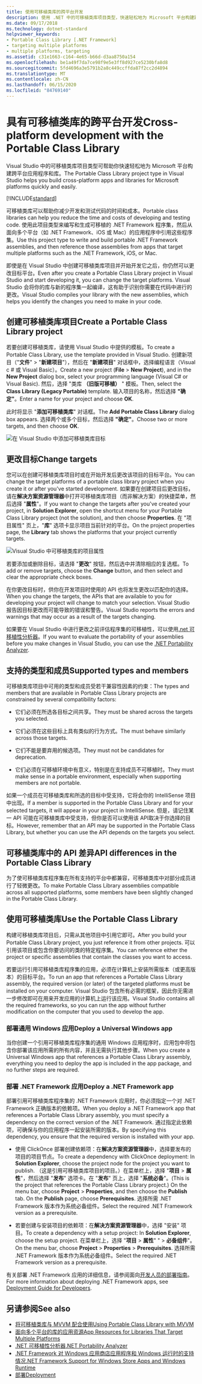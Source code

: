 ```yaml
---
title: 使用可移植类库的跨平台开发
description: 使用 .NET 中的可移植类库项目类型，快速轻松地为 Microsoft 平台构建跨平台应用程序和库。
ms.date: 09/17/2018
ms.technology: dotnet-standard
helpviewer_keywords:
- Portable Class Library [.NET Framework]
- targeting multiple platforms
- multiple platforms, targeting
ms.assetid: c31e1663-c164-4e65-b66d-d3aa8750a154
ms.openlocfilehash: be1a49f7da7ce98f9e5e3ff8d927ce5230bfa8d8
ms.sourcegitcommit: 5fd4696a3e5791b2a8c449ccffda87f2cc2d4894
ms.translationtype: MT
ms.contentlocale: zh-CN
ms.lasthandoff: 06/15/2020
ms.locfileid: "84769140"
---
```

# <a name="cross-platform-development-with-the-portable-class-library"></a><span data-ttu-id="910c1-103">具有可移植类库的跨平台开发</span><span class="sxs-lookup"><span data-stu-id="910c1-103">Cross-platform development with the Portable Class Library</span></span>

<span data-ttu-id="910c1-104">Visual Studio 中的可移植类库项目类型可帮助你快速轻松地为 Microsoft 平台构建跨平台应用程序和库。</span><span class="sxs-lookup"><span data-stu-id="910c1-104">The Portable Class Library project type in Visual Studio helps you build cross-platform apps and libraries for Microsoft platforms quickly and easily.</span></span>

[!INCLUDE[standard](../../../includes/pcl-to-standard.md)]

<span data-ttu-id="910c1-105">可移植类库可以帮助你减少开发和测试代码的时间和成本。</span><span class="sxs-lookup"><span data-stu-id="910c1-105">Portable class libraries can help you reduce the time and costs of developing and testing code.</span></span> <span data-ttu-id="910c1-106">使用此项目类型来编写和生成可移植的 .NET Framework 程序集，然后从面向多个平台（如 .NET Framework、iOS 或 Mac）的应用程序中引用这些程序集。</span><span class="sxs-lookup"><span data-stu-id="910c1-106">Use this project type to write and build portable .NET Framework assemblies, and then reference those assemblies from apps that target multiple platforms such as the .NET Framework, iOS, or Mac.</span></span>

<span data-ttu-id="910c1-107">即使是在 Visual Studio 中创建可移植类库项目并开始开发它之后，你仍然可以更改目标平台。</span><span class="sxs-lookup"><span data-stu-id="910c1-107">Even after you create a Portable Class Library project in Visual Studio and start developing it, you can change the target platforms.</span></span> <span data-ttu-id="910c1-108">Visual Studio 会将你的库与新的程序集一起编译，这有助于识别你需要在代码中进行的更改。</span><span class="sxs-lookup"><span data-stu-id="910c1-108">Visual Studio compiles your library with the new assemblies, which helps you identify the changes you need to make in your code.</span></span>

## <a name="create-a-portable-class-library-project"></a><span data-ttu-id="910c1-109">创建可移植类库项目</span><span class="sxs-lookup"><span data-stu-id="910c1-109">Create a Portable Class Library project</span></span>

<span data-ttu-id="910c1-110">若要创建可移植类库，请使用 Visual Studio 中提供的模板。</span><span class="sxs-lookup"><span data-stu-id="910c1-110">To create a Portable Class Library, use the template provided in Visual Studio.</span></span> <span data-ttu-id="910c1-111">创建新项目（"**文件**"  >  "**新建项目**"），然后在 "**新建项目**" 对话框中，选择编程语言（Visual c # 或 Visual Basic）。</span><span class="sxs-lookup"><span data-stu-id="910c1-111">Create a new project (**File** > **New Project**), and in the **New Project** dialog box, select your programming language (Visual C# or Visual Basic).</span></span> <span data-ttu-id="910c1-112">然后，选择 "类库 **（旧版可移植）** " 模板。</span><span class="sxs-lookup"><span data-stu-id="910c1-112">Then, select the **Class Library (Legacy Portable)** template.</span></span> <span data-ttu-id="910c1-113">输入项目的名称，然后选择 **"确定"**。</span><span class="sxs-lookup"><span data-stu-id="910c1-113">Enter a name for your project and choose **OK**.</span></span>

<span data-ttu-id="910c1-114">此时将显示 "**添加可移植类库**" 对话框。</span><span class="sxs-lookup"><span data-stu-id="910c1-114">The **Add Portable Class Library** dialog box appears.</span></span> <span data-ttu-id="910c1-115">选择两个或多个目标，然后选择 **"确定"**。</span><span class="sxs-lookup"><span data-stu-id="910c1-115">Choose two or more targets, and then choose **OK**.</span></span>

![在 Visual Studio 中添加可移植类库目标](media/add-portable-class-library.png)

## <a name="change-targets"></a><span data-ttu-id="910c1-117">更改目标</span><span class="sxs-lookup"><span data-stu-id="910c1-117">Change targets</span></span>

<span data-ttu-id="910c1-118">您可以在创建可移植类库项目时或在开始开发后更改该项目的目标平台。</span><span class="sxs-lookup"><span data-stu-id="910c1-118">You can change the target platforms of a portable class library project when you create it or after you've started development.</span></span> <span data-ttu-id="910c1-119">如果要在创建项目后更改目标，请在**解决方案资源管理器**中打开可移植类库项目（而非解决方案）的快捷菜单，然后选择 "**属性**"。</span><span class="sxs-lookup"><span data-stu-id="910c1-119">If you want to change the targets after you've created your project, in **Solution Explorer**, open the shortcut menu for your Portable Class Library project (not the solution), and then choose **Properties**.</span></span> <span data-ttu-id="910c1-120">在 "项目属性" 页上，"**库**" 选项卡显示项目当前针对的平台。</span><span class="sxs-lookup"><span data-stu-id="910c1-120">On the project properties page, the **Library** tab shows the platforms that your project currently targets.</span></span>

![Visual Studio 中可移植类库的项目属性](media/pcl-project-properties.png)

<span data-ttu-id="910c1-122">若要添加或删除目标，请选择 "**更改**" 按钮，然后选中并清除相应的复选框。</span><span class="sxs-lookup"><span data-stu-id="910c1-122">To add or remove targets, choose the **Change** button, and then select and clear the appropriate check boxes.</span></span>

<span data-ttu-id="910c1-123">在你更改目标时，供你在开发项目时使用的 API 也将发生更改以匹配你的选择。</span><span class="sxs-lookup"><span data-stu-id="910c1-123">When you change the targets, the APIs that are available to you for developing your project will change to match your selection.</span></span> <span data-ttu-id="910c1-124">Visual Studio 报告因目标更改而可能导致的错误和警告。</span><span class="sxs-lookup"><span data-stu-id="910c1-124">Visual Studio reports the errors and warnings that may occur as a result of the targets changing.</span></span>

<span data-ttu-id="910c1-125">如果要在 Visual Studio 中进行更改之前评估程序集的可移植性，可以使用[.net 可移植性分析器](https://marketplace.visualstudio.com/items?itemName=ConnieYau.NETPortabilityAnalyzer)。</span><span class="sxs-lookup"><span data-stu-id="910c1-125">If you want to evaluate the portability of your assemblies before you make changes in Visual Studio, you can use the [.NET Portability Analyzer](https://marketplace.visualstudio.com/items?itemName=ConnieYau.NETPortabilityAnalyzer).</span></span>

## <a name="supported-types-and-members"></a><span data-ttu-id="910c1-126">支持的类型和成员</span><span class="sxs-lookup"><span data-stu-id="910c1-126">Supported types and members</span></span>

<span data-ttu-id="910c1-127">可移植类库项目中可用的类型和成员受若干兼容性因素的约束：</span><span class="sxs-lookup"><span data-stu-id="910c1-127">The types and members that are available in Portable Class Library projects are constrained by several compatibility factors:</span></span>

- <span data-ttu-id="910c1-128">它们必须在所选各目标之间共享。</span><span class="sxs-lookup"><span data-stu-id="910c1-128">They must be shared across the targets you selected.</span></span>

- <span data-ttu-id="910c1-129">它们必须在这些目标上具有类似的行为方式。</span><span class="sxs-lookup"><span data-stu-id="910c1-129">The must behave similarly across those targets.</span></span>

- <span data-ttu-id="910c1-130">它们不能是要弃用的候选项。</span><span class="sxs-lookup"><span data-stu-id="910c1-130">They must not be candidates for deprecation.</span></span>

- <span data-ttu-id="910c1-131">它们必须在可移植环境中有意义，特别是在支持成员不可移植时。</span><span class="sxs-lookup"><span data-stu-id="910c1-131">They must make sense in a portable environment, especially when supporting members are not portable.</span></span>

<span data-ttu-id="910c1-132">如果一个成员在可移植类库和所选的目标中受支持，它将会你的 IntelliSense 项目中出现。</span><span class="sxs-lookup"><span data-stu-id="910c1-132">If a member is supported in the Portable Class Library and for your selected targets, it will appear in your project in IntelliSense.</span></span> <span data-ttu-id="910c1-133">但是，请记住某一 API 可能在可移植类库中受支持，但你是否可以使用该 API ​​取决于你选择的目标。</span><span class="sxs-lookup"><span data-stu-id="910c1-133">However, remember that an API may be supported in the Portable Class Library, but whether you can use the API depends on the targets you select.</span></span>

## <a name="api-differences-in-the-portable-class-library"></a><span data-ttu-id="910c1-134">可移植类库中的 API 差异</span><span class="sxs-lookup"><span data-stu-id="910c1-134">API differences in the Portable Class Library</span></span>

<span data-ttu-id="910c1-135">为了使可移植类库程序集在所有支持的平台中都兼容，可移植类库中对部分成员进行了轻微更改。</span><span class="sxs-lookup"><span data-stu-id="910c1-135">To make Portable Class Library assemblies compatible across all supported platforms, some members have been slightly changed in the Portable Class Library.</span></span>

## <a name="use-the-portable-class-library"></a><span data-ttu-id="910c1-136">使用可移植类库</span><span class="sxs-lookup"><span data-stu-id="910c1-136">Use the Portable Class Library</span></span>

<span data-ttu-id="910c1-137">构建可移植类库项目后，只需从其他项目中引用它即可。</span><span class="sxs-lookup"><span data-stu-id="910c1-137">After you build your Portable Class Library project, you just reference it from other projects.</span></span> <span data-ttu-id="910c1-138">可以引用该项目或包含你要访问的类的特定程序集。</span><span class="sxs-lookup"><span data-stu-id="910c1-138">You can reference either the project or specific assemblies that contain the classes you want to access.</span></span>

<span data-ttu-id="910c1-139">若要运行引用可移植类库程序集的应用，必须在计算机上安装所需版本（或更高版本）的目标平台。</span><span class="sxs-lookup"><span data-stu-id="910c1-139">To run an app that references a Portable Class Library assembly, the required version (or later) of the targeted platforms must be installed on your computer.</span></span> <span data-ttu-id="910c1-140">Visual Studio 包含所有必需的框架，因此你无需进一步修改即可在用来开发应用的计算机上运行该应用。</span><span class="sxs-lookup"><span data-stu-id="910c1-140">Visual Studio contains all the required frameworks, so you can run the app without further modification on the computer that you used to develop the app.</span></span>

### <a name="deploy-a-universal-windows-app"></a><span data-ttu-id="910c1-141">部署通用 Windows 应用</span><span class="sxs-lookup"><span data-stu-id="910c1-141">Deploy a Universal Windows app</span></span>

<span data-ttu-id="910c1-142">当你创建一个引用可移植类库程序集的通用 Windows 应用程序时，应用包中将包含你部署该应用所需的所有内容，并且无需执行其他步骤。</span><span class="sxs-lookup"><span data-stu-id="910c1-142">When you create a Universal Windows app that references a Portable Class Library assembly, everything you need to deploy the app is included in the app package, and no further steps are required.</span></span>

### <a name="deploy-a-net-framework-app"></a><span data-ttu-id="910c1-143">部署 .NET Framework 应用</span><span class="sxs-lookup"><span data-stu-id="910c1-143">Deploy a .NET Framework app</span></span>

<span data-ttu-id="910c1-144">部署引用可移植类库程序集的 .NET Framework 应用时，你必须指定一个对 .NET Framework 正确版本的依赖项。</span><span class="sxs-lookup"><span data-stu-id="910c1-144">When you deploy a .NET Framework app that references a Portable Class Library assembly, you must specify a dependency on the correct version of the .NET Framework.</span></span> <span data-ttu-id="910c1-145">通过指定此依赖项，可确保与你的应用程序一起安装所需的版本。</span><span class="sxs-lookup"><span data-stu-id="910c1-145">By specifying this dependency, you ensure that the required version is installed with your app.</span></span>

- <span data-ttu-id="910c1-146">使用 ClickOnce 部署创建依赖项：在**解决方案资源管理器**中，选择要发布的项目的项目节点。</span><span class="sxs-lookup"><span data-stu-id="910c1-146">To create a dependency with ClickOnce deployment: In **Solution Explorer**, choose the project node for the project you want to publish.</span></span> <span data-ttu-id="910c1-147">（这是引用可移植类库项目的项目。）在菜单栏上，选择 "**项目**  >  **属性**"，然后选择 "**发布**" 选项卡。在 "**发布**" 页上，选择 "**系统必备**"。</span><span class="sxs-lookup"><span data-stu-id="910c1-147">(This is the project that references the Portable Class Library project.) On the menu bar, choose **Project** > **Properties**, and then choose the **Publish** tab. On the **Publish** page, choose **Prerequisites**.</span></span> <span data-ttu-id="910c1-148">选择所需 .NET Framework 版本作为系统必备组件。</span><span class="sxs-lookup"><span data-stu-id="910c1-148">Select the required .NET Framework version as a prerequisite.</span></span>

- <span data-ttu-id="910c1-149">若要创建与安装项目的依赖项：在**解决方案资源管理器**中，选择 "安装" 项目。</span><span class="sxs-lookup"><span data-stu-id="910c1-149">To create a dependency with a setup project: In **Solution Explorer**, choose the setup project.</span></span> <span data-ttu-id="910c1-150">在菜单栏上，选择 "**项目**  >  **属性**" "  >  **必备组件**"。</span><span class="sxs-lookup"><span data-stu-id="910c1-150">On the menu bar, choose **Project** > **Properties** > **Prerequisites**.</span></span> <span data-ttu-id="910c1-151">选择所需 .NET Framework 版本作为系统必备组件。</span><span class="sxs-lookup"><span data-stu-id="910c1-151">Select the required .NET Framework version as a prerequisite.</span></span>

<span data-ttu-id="910c1-152">有关部署 .NET Framework 应用的详细信息，请参阅面向[开发人员的部署指南](../../framework/deployment/deployment-guide-for-developers.md)。</span><span class="sxs-lookup"><span data-stu-id="910c1-152">For more information about deploying .NET Framework apps, see [Deployment Guide for Developers](../../framework/deployment/deployment-guide-for-developers.md).</span></span>

## <a name="see-also"></a><span data-ttu-id="910c1-153">另请参阅</span><span class="sxs-lookup"><span data-stu-id="910c1-153">See also</span></span>

- [<span data-ttu-id="910c1-154">将可移植类库与 MVVM 配合使用</span><span class="sxs-lookup"><span data-stu-id="910c1-154">Using Portable Class Library with MVVM</span></span>](using-portable-class-library-with-model-view-view-model.md)
- [<span data-ttu-id="910c1-155">面向多个平台的库的应用资源</span><span class="sxs-lookup"><span data-stu-id="910c1-155">App Resources for Libraries That Target Multiple Platforms</span></span>](app-resources-for-libraries-that-target-multiple-platforms.md)
- [<span data-ttu-id="910c1-156">.NET 可移植性分析器</span><span class="sxs-lookup"><span data-stu-id="910c1-156">.NET Portability Analyzer</span></span>](https://marketplace.visualstudio.com/items?itemName=ConnieYau.NETPortabilityAnalyzer)
- [<span data-ttu-id="910c1-157">.NET Framework 对 Windows 应用商店应用程序和 Windows 运行时的支持情况</span><span class="sxs-lookup"><span data-stu-id="910c1-157">.NET Framework Support for Windows Store Apps and Windows Runtime</span></span>](support-for-windows-store-apps-and-windows-runtime.md)
- [<span data-ttu-id="910c1-158">部署</span><span class="sxs-lookup"><span data-stu-id="910c1-158">Deployment</span></span>](../../framework/deployment/net-framework-applications.md)
